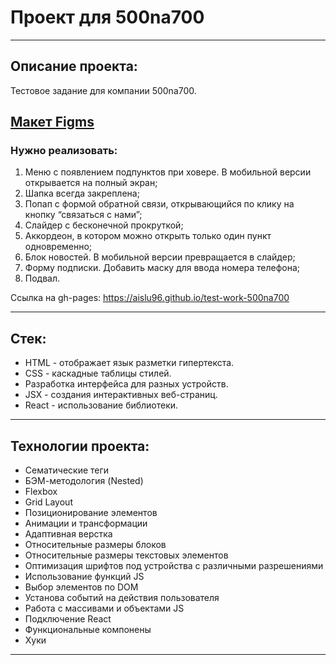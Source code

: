 # Проект для 500na700

----------------

## Описание проекта:
Тестовое задание для компании 500na700.

[Макет Figms](https://www.figma.com/file/FrRpHmdcQd9wgCGXFQJp6f/%D0%A2%D0%B5%D1%81%D1%82%D0%BE%D0%B2%D0%BE%D0%B5-%D0%B7%D0%B0%D0%B4%D0%B0%D0%BD%D0%B8%D0%B5-%D0%B4%D0%BB%D1%8F-%D1%80%D0%B0%D0%B7%D1%80%D0%B0%D0%B1%D0%BE%D1%82%D1%87%D0%B8%D0%BA%D0%B0?type=design&node-id=5403-878&mode=design&t=mu6lonPGyIacvXdd-0)
------
### Нужно реализовать:

1. Меню с появлением подпунктов при ховере. В мобильной версии открывается на полный экран;
2. Шапка всегда закреплена;
3. Попап с формой обратной связи, открывающийся по клику на кнопку “связаться с нами”;
4. Слайдер с бесконечной прокруткой;
5. Аккордеон, в котором можно открыть только один пункт одновременно;
6. Блок новостей. В мобильной версии превращается в слайдер;
7. Форму подписки. Добавить маску для ввода номера телефона;
8. Подвал.


[//]: # (Так же можно реализовать детальную страницу новости, она небольшая, но будет плюсом.)

[//]: # ()
[//]: # (### Задание с плюсом. Если есть опыт работы с бэком:)

[//]: # ()
[//]: # (1. Реализовать проект на любой знакомой CMS &#40;желательно Wordpress либо произвольная Headless CMS на ваш выбор&#41;)

[//]: # (2. Сделать детальную страничку новости, есть в макете)
Ссылка на gh-pages: https://aislu96.github.io/test-work-500na700


------

## Стек:

* HTML - отображает язык разметки гипертекста.
* CSS - каскадные таблицы стилей.
* Разработка интерфейса для разных устройств.
* JSX - создания интерактивных веб-страниц.
* React - использование библиотеки.
------

## Технологии проекта:

* Сематические теги
* БЭМ-методология (Nested)
* Flexbox
* Grid Layout
* Позиционирование элементов
* Анимации и трансформации
* Адаптивная верстка
* Относительные размеры блоков
* Относительные размеры текстовых элементов
* Оптимизация шрифтов под устройства с различными разрешениями
* Использование функций JS
* Выбор элементов по DOM
* Установа событий на действия пользователя
* Работа с массивами и объектами JS
* Подключение React
* Функциональные компонены
* Хуки
------

